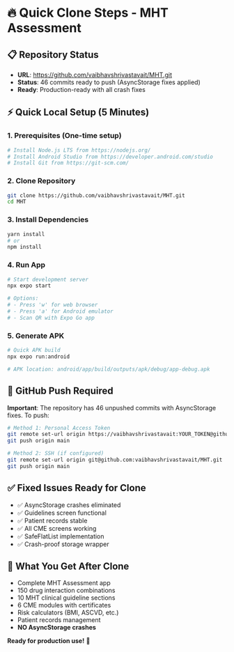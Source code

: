# 🔥 Quick Clone Steps - MHT Assessment

## 📋 Repository Status
- **URL**: https://github.com/vaibhavshrivastavait/MHT.git
- **Status**: 46 commits ready to push (AsyncStorage fixes applied)
- **Ready**: Production-ready with all crash fixes

## ⚡ Quick Local Setup (5 Minutes)

### 1. **Prerequisites** (One-time setup)
```bash
# Install Node.js LTS from https://nodejs.org/
# Install Android Studio from https://developer.android.com/studio
# Install Git from https://git-scm.com/
```

### 2. **Clone Repository**
```bash
git clone https://github.com/vaibhavshrivastavait/MHT.git
cd MHT
```

### 3. **Install Dependencies**
```bash
yarn install
# or
npm install
```

### 4. **Run App**
```bash
# Start development server
npx expo start

# Options:
# - Press 'w' for web browser
# - Press 'a' for Android emulator
# - Scan QR with Expo Go app
```

### 5. **Generate APK**
```bash
# Quick APK build
npx expo run:android

# APK location: android/app/build/outputs/apk/debug/app-debug.apk
```

## 🚨 GitHub Push Required

**Important**: The repository has 46 unpushed commits with AsyncStorage fixes. To push:

```bash
# Method 1: Personal Access Token
git remote set-url origin https://vaibhavshrivastavait:YOUR_TOKEN@github.com/vaibhavshrivastavait/MHT.git
git push origin main

# Method 2: SSH (if configured)
git remote set-url origin git@github.com:vaibhavshrivastavait/MHT.git
git push origin main
```

## ✅ Fixed Issues Ready for Clone
- ✅ AsyncStorage crashes eliminated
- ✅ Guidelines screen functional
- ✅ Patient records stable
- ✅ All CME screens working
- ✅ SafeFlatList implementation
- ✅ Crash-proof storage wrapper

## 🎯 What You Get After Clone
- Complete MHT Assessment app
- 150 drug interaction combinations
- 10 MHT clinical guideline sections
- 6 CME modules with certificates
- Risk calculators (BMI, ASCVD, etc.)
- Patient records management
- **NO AsyncStorage crashes**

**Ready for production use!** 🚀